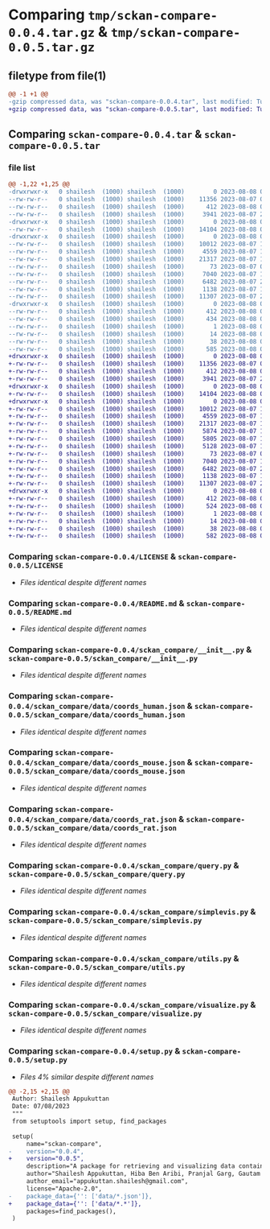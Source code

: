 # Comparing `tmp/sckan-compare-0.0.4.tar.gz` & `tmp/sckan-compare-0.0.5.tar.gz`

## filetype from file(1)

```diff
@@ -1 +1 @@
-gzip compressed data, was "sckan-compare-0.0.4.tar", last modified: Tue Aug  8 00:13:47 2023, max compression
+gzip compressed data, was "sckan-compare-0.0.5.tar", last modified: Tue Aug  8 00:18:06 2023, max compression
```

## Comparing `sckan-compare-0.0.4.tar` & `sckan-compare-0.0.5.tar`

### file list

```diff
@@ -1,22 +1,25 @@
-drwxrwxr-x   0 shailesh  (1000) shailesh  (1000)        0 2023-08-08 00:13:47.824215 sckan-compare-0.0.4/
--rw-rw-r--   0 shailesh  (1000) shailesh  (1000)    11356 2023-08-07 08:19:50.000000 sckan-compare-0.0.4/LICENSE
--rw-rw-r--   0 shailesh  (1000) shailesh  (1000)      412 2023-08-08 00:13:47.824215 sckan-compare-0.0.4/PKG-INFO
--rw-rw-r--   0 shailesh  (1000) shailesh  (1000)     3941 2023-08-07 23:54:51.000000 sckan-compare-0.0.4/README.md
-drwxrwxr-x   0 shailesh  (1000) shailesh  (1000)        0 2023-08-08 00:13:47.824215 sckan-compare-0.0.4/sckan_compare/
--rw-rw-r--   0 shailesh  (1000) shailesh  (1000)    14104 2023-08-08 00:08:37.000000 sckan-compare-0.0.4/sckan_compare/__init__.py
-drwxrwxr-x   0 shailesh  (1000) shailesh  (1000)        0 2023-08-08 00:13:47.824215 sckan-compare-0.0.4/sckan_compare/data/
--rw-rw-r--   0 shailesh  (1000) shailesh  (1000)    10012 2023-08-07 19:02:28.000000 sckan-compare-0.0.4/sckan_compare/data/coords_human.json
--rw-rw-r--   0 shailesh  (1000) shailesh  (1000)     4559 2023-08-07 15:59:15.000000 sckan-compare-0.0.4/sckan_compare/data/coords_mouse.json
--rw-rw-r--   0 shailesh  (1000) shailesh  (1000)    21317 2023-08-07 19:02:28.000000 sckan-compare-0.0.4/sckan_compare/data/coords_rat.json
--rw-rw-r--   0 shailesh  (1000) shailesh  (1000)       73 2023-08-07 09:47:01.000000 sckan-compare-0.0.4/sckan_compare/globals.py
--rw-rw-r--   0 shailesh  (1000) shailesh  (1000)     7040 2023-08-07 14:46:14.000000 sckan-compare-0.0.4/sckan_compare/query.py
--rw-rw-r--   0 shailesh  (1000) shailesh  (1000)     6482 2023-08-07 23:47:35.000000 sckan-compare-0.0.4/sckan_compare/simplevis.py
--rw-rw-r--   0 shailesh  (1000) shailesh  (1000)     1138 2023-08-07 15:11:05.000000 sckan-compare-0.0.4/sckan_compare/utils.py
--rw-rw-r--   0 shailesh  (1000) shailesh  (1000)    11307 2023-08-07 21:29:46.000000 sckan-compare-0.0.4/sckan_compare/visualize.py
-drwxrwxr-x   0 shailesh  (1000) shailesh  (1000)        0 2023-08-08 00:13:47.824215 sckan-compare-0.0.4/sckan_compare.egg-info/
--rw-rw-r--   0 shailesh  (1000) shailesh  (1000)      412 2023-08-08 00:13:47.000000 sckan-compare-0.0.4/sckan_compare.egg-info/PKG-INFO
--rw-rw-r--   0 shailesh  (1000) shailesh  (1000)      434 2023-08-08 00:13:47.000000 sckan-compare-0.0.4/sckan_compare.egg-info/SOURCES.txt
--rw-rw-r--   0 shailesh  (1000) shailesh  (1000)        1 2023-08-08 00:13:47.000000 sckan-compare-0.0.4/sckan_compare.egg-info/dependency_links.txt
--rw-rw-r--   0 shailesh  (1000) shailesh  (1000)       14 2023-08-08 00:13:47.000000 sckan-compare-0.0.4/sckan_compare.egg-info/top_level.txt
--rw-rw-r--   0 shailesh  (1000) shailesh  (1000)       38 2023-08-08 00:13:47.824215 sckan-compare-0.0.4/setup.cfg
--rw-rw-r--   0 shailesh  (1000) shailesh  (1000)      585 2023-08-08 00:13:27.000000 sckan-compare-0.0.4/setup.py
+drwxrwxr-x   0 shailesh  (1000) shailesh  (1000)        0 2023-08-08 00:18:06.837507 sckan-compare-0.0.5/
+-rw-rw-r--   0 shailesh  (1000) shailesh  (1000)    11356 2023-08-07 08:19:50.000000 sckan-compare-0.0.5/LICENSE
+-rw-rw-r--   0 shailesh  (1000) shailesh  (1000)      412 2023-08-08 00:18:06.837507 sckan-compare-0.0.5/PKG-INFO
+-rw-rw-r--   0 shailesh  (1000) shailesh  (1000)     3941 2023-08-07 23:54:51.000000 sckan-compare-0.0.5/README.md
+drwxrwxr-x   0 shailesh  (1000) shailesh  (1000)        0 2023-08-08 00:18:06.837507 sckan-compare-0.0.5/sckan_compare/
+-rw-rw-r--   0 shailesh  (1000) shailesh  (1000)    14104 2023-08-08 00:08:37.000000 sckan-compare-0.0.5/sckan_compare/__init__.py
+drwxrwxr-x   0 shailesh  (1000) shailesh  (1000)        0 2023-08-08 00:18:06.837507 sckan-compare-0.0.5/sckan_compare/data/
+-rw-rw-r--   0 shailesh  (1000) shailesh  (1000)    10012 2023-08-07 19:02:28.000000 sckan-compare-0.0.5/sckan_compare/data/coords_human.json
+-rw-rw-r--   0 shailesh  (1000) shailesh  (1000)     4559 2023-08-07 15:59:15.000000 sckan-compare-0.0.5/sckan_compare/data/coords_mouse.json
+-rw-rw-r--   0 shailesh  (1000) shailesh  (1000)    21317 2023-08-07 19:02:28.000000 sckan-compare-0.0.5/sckan_compare/data/coords_rat.json
+-rw-rw-r--   0 shailesh  (1000) shailesh  (1000)     5874 2023-08-07 18:10:35.000000 sckan-compare-0.0.5/sckan_compare/data/node_A.png
+-rw-rw-r--   0 shailesh  (1000) shailesh  (1000)     5805 2023-08-07 18:09:42.000000 sckan-compare-0.0.5/sckan_compare/data/node_B.png
+-rw-rw-r--   0 shailesh  (1000) shailesh  (1000)     5128 2023-08-07 18:10:00.000000 sckan-compare-0.0.5/sckan_compare/data/node_C.png
+-rw-rw-r--   0 shailesh  (1000) shailesh  (1000)       73 2023-08-07 09:47:01.000000 sckan-compare-0.0.5/sckan_compare/globals.py
+-rw-rw-r--   0 shailesh  (1000) shailesh  (1000)     7040 2023-08-07 14:46:14.000000 sckan-compare-0.0.5/sckan_compare/query.py
+-rw-rw-r--   0 shailesh  (1000) shailesh  (1000)     6482 2023-08-07 23:47:35.000000 sckan-compare-0.0.5/sckan_compare/simplevis.py
+-rw-rw-r--   0 shailesh  (1000) shailesh  (1000)     1138 2023-08-07 15:11:05.000000 sckan-compare-0.0.5/sckan_compare/utils.py
+-rw-rw-r--   0 shailesh  (1000) shailesh  (1000)    11307 2023-08-07 21:29:46.000000 sckan-compare-0.0.5/sckan_compare/visualize.py
+drwxrwxr-x   0 shailesh  (1000) shailesh  (1000)        0 2023-08-08 00:18:06.837507 sckan-compare-0.0.5/sckan_compare.egg-info/
+-rw-rw-r--   0 shailesh  (1000) shailesh  (1000)      412 2023-08-08 00:18:06.000000 sckan-compare-0.0.5/sckan_compare.egg-info/PKG-INFO
+-rw-rw-r--   0 shailesh  (1000) shailesh  (1000)      524 2023-08-08 00:18:06.000000 sckan-compare-0.0.5/sckan_compare.egg-info/SOURCES.txt
+-rw-rw-r--   0 shailesh  (1000) shailesh  (1000)        1 2023-08-08 00:18:06.000000 sckan-compare-0.0.5/sckan_compare.egg-info/dependency_links.txt
+-rw-rw-r--   0 shailesh  (1000) shailesh  (1000)       14 2023-08-08 00:18:06.000000 sckan-compare-0.0.5/sckan_compare.egg-info/top_level.txt
+-rw-rw-r--   0 shailesh  (1000) shailesh  (1000)       38 2023-08-08 00:18:06.837507 sckan-compare-0.0.5/setup.cfg
+-rw-rw-r--   0 shailesh  (1000) shailesh  (1000)      582 2023-08-08 00:17:08.000000 sckan-compare-0.0.5/setup.py
```

### Comparing `sckan-compare-0.0.4/LICENSE` & `sckan-compare-0.0.5/LICENSE`

 * *Files identical despite different names*

### Comparing `sckan-compare-0.0.4/README.md` & `sckan-compare-0.0.5/README.md`

 * *Files identical despite different names*

### Comparing `sckan-compare-0.0.4/sckan_compare/__init__.py` & `sckan-compare-0.0.5/sckan_compare/__init__.py`

 * *Files identical despite different names*

### Comparing `sckan-compare-0.0.4/sckan_compare/data/coords_human.json` & `sckan-compare-0.0.5/sckan_compare/data/coords_human.json`

 * *Files identical despite different names*

### Comparing `sckan-compare-0.0.4/sckan_compare/data/coords_mouse.json` & `sckan-compare-0.0.5/sckan_compare/data/coords_mouse.json`

 * *Files identical despite different names*

### Comparing `sckan-compare-0.0.4/sckan_compare/data/coords_rat.json` & `sckan-compare-0.0.5/sckan_compare/data/coords_rat.json`

 * *Files identical despite different names*

### Comparing `sckan-compare-0.0.4/sckan_compare/query.py` & `sckan-compare-0.0.5/sckan_compare/query.py`

 * *Files identical despite different names*

### Comparing `sckan-compare-0.0.4/sckan_compare/simplevis.py` & `sckan-compare-0.0.5/sckan_compare/simplevis.py`

 * *Files identical despite different names*

### Comparing `sckan-compare-0.0.4/sckan_compare/utils.py` & `sckan-compare-0.0.5/sckan_compare/utils.py`

 * *Files identical despite different names*

### Comparing `sckan-compare-0.0.4/sckan_compare/visualize.py` & `sckan-compare-0.0.5/sckan_compare/visualize.py`

 * *Files identical despite different names*

### Comparing `sckan-compare-0.0.4/setup.py` & `sckan-compare-0.0.5/setup.py`

 * *Files 4% similar despite different names*

```diff
@@ -2,15 +2,15 @@
 Author: Shailesh Appukuttan
 Date: 07/08/2023
 """
 from setuptools import setup, find_packages
 
 setup(
     name="sckan-compare",
-    version="0.0.4",
+    version="0.0.5",
     description="A package for retrieving and visualizing data contained in     SCKAN (e.g., across species, relationship to spinal segments) to highlight similarities and differences in neuronal pathways",
     author="Shailesh Appukuttan, Hiba Ben Aribi, Pranjal Garg, Gautam Kumar",
     author_email="appukuttan.shailesh@gmail.com",
     license="Apache-2.0",
-    package_data={'': ['data/*.json']},
+    package_data={'': ['data/*.*']},
     packages=find_packages(),
 )
```

